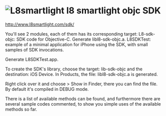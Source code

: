 ![L8smartlight](http://corcheaymedia.com/l8/wp-content/plugins/wp-l8-styles/images/logo.png)
l8 smartlight objc SDK
========================

http://www.l8smartlight.com/sdk/

You'll see 2 modules, each of them has its corresponding target:
L8-sdk-objc: SDK code for Objective-C. Generate libl8-sdk-objc.a.
L8SDKTest: example of a minimal application for iPhone using the SDK, with small samples of SDK invocations.

Generate L8SDKTest.app.

To create the SDK's library, choose the target: lib-sdk-objc and the destination: iOS Device. 
In Products, the file: libl8-sdk-objc.a is generated.

Right click over it and choose > Show in Finder, there you can find the file.
By default it's compiled in DEBUG mode.

There is a list of available methods can be found, and furthermore there are several sample codes commented, to show you simple uses of the available methods so far.
